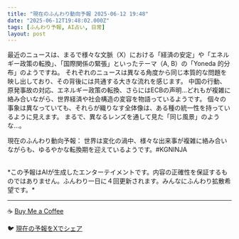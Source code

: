 ```yaml
---
title: "現在のふんわり動向予報 2025-06-12 19:48"
date: "2025-06-12T19:48:02.000Z"
tags: [ふんわり予報, AI占い, 日常]
layout: post
---
```


最近のニュースは、まるで様々な文脈（X）における「経済の安定」や「エネルギー政策の転換」、「国際関係の緊張」といったテーマ（A, B）の「Yoneda 的分布」のようですね。  それぞれのニュースは異なる角度から同じ本質的な問題を映し出しており、その背後には共通する大きな流れを感じます。  中国の行動、原発事故の対応、エネルギー政策の転換、さらにはECBの声明…どれもが複雑に絡み合いながら、世界経済や社会構造の変容を物語っているようです。  個々の事象は異なっていても、それらが織りなす全体像は、ある種の統一性を持っているように見えます。  まるで、異なるレンズを通して見た「同じ風景」のような…。


現在のふんわり動向予報：
世界は変化の渦中、様々な出来事が複雑に絡み合いながらも、ゆるやかな転換期を迎えているようです。#KGNINJA

<br>
*この予報はAIが生成したエンターテイメントです。内容の正確性を保証するものではありません。ふんわり一日に４回更新されます。みんなにふんわり拡散希望です。*

---
☕️ [Buy Me a Coffee](https://www.buymeacoffee.com/kgninja)

🐦 [現在の予報をXでシェア](https://twitter.com/intent/tweet?text=%E7%8F%BE%E5%9C%A8%E3%81%AE%E3%81%B5%E3%82%93%E3%82%8F%E3%82%8A%E4%BA%88%E5%A0%B1%3A%20%E3%80%8C%E6%9C%80%E8%BF%91%E3%81%AE%E3%83%8B%E3%83%A5%E3%83%BC%E3%82%B9%E3%81%AF%E3%80%81%E3%81%BE%E3%82%8B%E3%81%A7%E6%A7%98%E3%80%85%E3%81%AA%E6%96%87%E8%84%88%EF%BC%88X%EF%BC%89%E3%81%AB%E3%81%8A%E3%81%91%E3%82%8B%E3%80%8C%E7%B5%8C%E6%B8%88%E3%81%AE%E5%AE%89%E5%AE%9A%E3%80%8D%E3%82%84%E3%80%8C%E3%82%A8%E3%83%8D%E3%83%AB%E3%82%AE%E3%83%BC%E6%94%BF%E7%AD%96%E3%81%AE%E8%BB%A2%E6%8F%9B%E3%80%8D%E3%80%81%E3%80%8C%E5%9B%BD%E9%9A%9B%E9%96%A2%E4%BF%82%E3%81%AE%E7%B7%8A%E5%BC%B5%E3%80%8D%E3%81%A8%E3%81%84%E3%81%A3%E3%81%9F%E3%83%86%E3%83%BC%E3%83%9E%EF%BC%88A%2C%20B%EF%BC%89%E3%81%AE%E3%80%8CYoneda%20%E7%9A%84%E5%88%86%E5%B8%83%E3%80%8D%E3%81%AE%E3%82%88%E3%81%86%E3%81%A7%E3%81%99%E3%81%AD%E3%80%82%E3%80%8D%23KGNINJA%20%E7%B6%9A%E3%81%8D%E3%81%AF%E3%83%96%E3%83%AD%E3%82%B0%E3%81%A7%EF%BC%81%F0%9F%91%87&url=https%3A%2F%2Fkg-ninja.github.io%2FFunwariyoso%2F)
